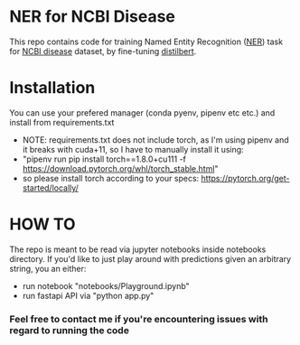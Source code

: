 # NER for NCBI Disease
This repo contains code for training Named Entity Recognition ([NER](https://en.wikipedia.org/wiki/Named-entity_recognition)) task for [NCBI disease](https://www.ncbi.nlm.nih.gov/research/bionlp/Data/disease/) dataset, by fine-tuning [distilbert](https://arxiv.org/pdf/1910.01108.pdf).

# Installation
You can use your prefered  manager (conda pyenv, pipenv etc etc.) and install from requirements.txt
* NOTE: requirements.txt does not include torch, as I'm using pipenv and it breaks with cuda+11, so I have to manually install it using:
* "pipenv run pip install torch==1.8.0+cu111 -f https://download.pytorch.org/whl/torch_stable.html"
* so please install torch according to your specs: https://pytorch.org/get-started/locally/ 

# HOW TO
The repo is meant to be read via jupyter notebooks inside notebooks directory.
If you'd like to just play around with predictions given an arbitrary string, you an either:

* run notebook "notebooks/Playground.ipynb"
* run fastapi API via "python app.py"

### Feel free to contact me if you're encountering issues with regard to running the code
